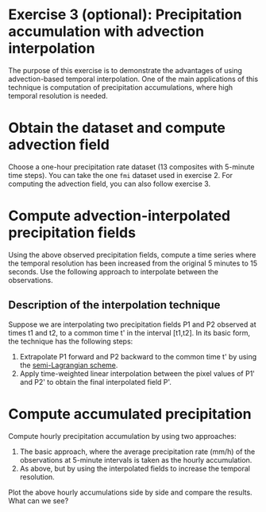 # Exercise 3 (optional): Precipitation accumulation with advection interpolation

The purpose of this exercise is to demonstrate the advantages of using advection-based temporal interpolation. One of the main applications of this technique is computation of precipitation accumulations, where high temporal resolution is needed.

# Obtain the dataset and compute advection field

Choose a one-hour precipitation rate dataset (13 composites with 5-minute time steps). You can take the one `fmi` dataset used in exercise 2. For computing the advection field, you can also follow exercise 3.

# Compute advection-interpolated precipitation fields

Using the above observed precipitation fields, compute a time series where the temporal resolution has been increased from the original 5 minutes to 15 seconds. Use the following approach to interpolate between the observations.

## Description of the interpolation technique

Suppose we are interpolating two precipitation fields P1 and P2 observed at times t1 and t2, to a common time t' in the interval [t1,t2]. In its basic form, the technique has the following steps:

1.  Extrapolate P1 forward and P2 backward to the common time t' by using the [semi-Lagrangian scheme](https://pysteps.readthedocs.io/en/stable/generated/pysteps.extrapolation.semilagrangian.extrapolate.html).
2.  Apply time-weighted linear interpolation between the pixel values of P1' and P2' to obtain the final interpolated field P'.

# Compute accumulated precipitation

Compute hourly precipitation accumulation by using two approaches:

1. The basic approach, where the average precipitation rate (mm/h) of the observations at 5-minute intervals is taken as the hourly accumulation.
2. As above, but by using the interpolated fields to increase the temporal resolution.

Plot the above hourly accumulations side by side and compare the results. What can we see?
